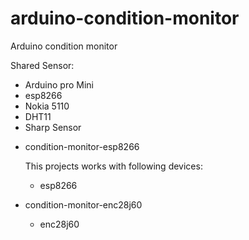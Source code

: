 arduino-condition-monitor
=========================

Arduino condition monitor

Shared Sensor:
 - Arduino pro Mini
 - esp8266
 - Nokia 5110
 - DHT11
 - Sharp Sensor

* condition-monitor-esp8266

  This projects works with following devices:
  - esp8266

* condition-monitor-enc28j60
  - enc28j60
